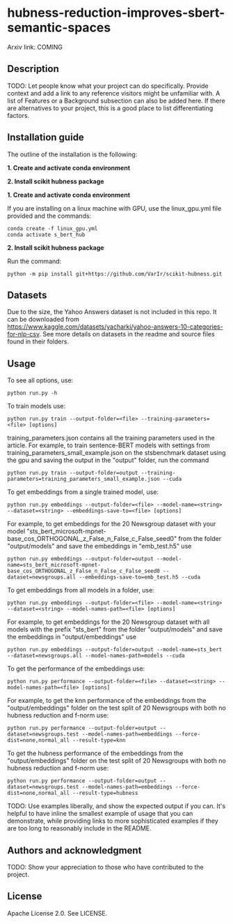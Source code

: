 # hubness-reduction-improves-sbert-semantic-spaces

Arxiv link: COMING

## Description
TODO: Let people know what your project can do specifically. Provide context and add a link to any reference visitors might be unfamiliar with. A list of Features or a Background subsection can also be added here. If there are alternatives to your project, this is a good place to list differentiating factors.

## Installation guide
The outline of the installation is the following:

**1. Create and activate conda environment**

**2. Install scikit hubness package**

**1. Create and activate conda environment**

If you are installing on a linux machine with GPU, use the linux_gpu.yml file provided and the commands:
```
conda create -f linux_gpu.yml
conda activate s_bert_hub
```

**2. Install scikit hubness package** 

Run the command:
```
python -m pip install git+https://github.com/VarIr/scikit-hubness.git
```

## Datasets

Due to the size, the Yahoo Answers dataset is not included in this repo. It can be downloaded from https://www.kaggle.com/datasets/yacharki/yahoo-answers-10-categories-for-nlp-csv. 
See more details on datasets in the readme and source files found in their folders. 


## Usage

To see all options, use:
```
python run.py -h
```
To train models use:
```
python run.py train --output-folder=<file> --training-parameters=<file> [options]
```
training_parameters.json contains all the training parameters used in the article.
For example, to train sentence-BERT models with settings from training_parameters_small_example.json on the stsbenchmark dataset using the gpu and saving the output in the "output" folder, run the command
```
python run.py train --output-folder=output --training-parameters=training_parameters_small_example.json --cuda
```
To get embeddings from a single trained model, use:
```
python run.py embeddings --output-folder=<file> --model-name=<string> --dataset=<string> --embeddings-save-to=<file> [options]
```
For example, to get embeddings for the 20 Newsgroup dataset with your model "sts_bert_microsoft-mpnet-base_cos_ORTHOGONAL_z_False_n_False_c_False_seed0" from the folder "output/models" and save the embeddings in "emb_test.h5" use
```
python run.py embeddings --output-folder=output --model-name=sts_bert_microsoft-mpnet-base_cos_ORTHOGONAL_z_False_n_False_c_False_seed0 --dataset=newsgroups.all --embeddings-save-to=emb_test.h5 --cuda
```
To get embeddings from all models in a folder, use:
```
python run.py embeddings --output-folder=<file> --model-name=<string> --dataset=<string> --model-names-path=<file> [options]
```
For example, to get embeddings for the 20 Newsgroup dataset with all models with the prefix "sts_bert" from the folder "output/models" and save the embeddings in "output/embeddings" use
```
python run.py embeddings --output-folder=output --model-name=sts_bert --dataset=newsgroups.all --model-names-path=models --cuda
```
To get the performance of the embeddings use:
```
python run.py performance --output-folder=<file> --dataset=<string> --model-names-path=<file> [options]
```
For example, to get the knn performance of the embeddings from the "output/embeddings" folder on the test split of 20 Newsgroups with both no hubness reduction and f-norm use:
```
python run.py performance --output-folder=output --dataset=newsgroups.test --model-names-path=embeddings --force-dist=none,normal_all --result-type=knn
```
To get the hubness performance of the embeddings from the "output/embeddings" folder on the test split of 20 Newsgroups with both no hubness reduction and f-norm use:
```
python run.py performance --output-folder=output --dataset=newsgroups.test --model-names-path=embeddings --force-dist=none,normal_all --result-type=hubness
```



TODO: Use examples liberally, and show the expected output if you can. It's helpful to have inline the smallest example of usage that you can demonstrate, while providing links to more sophisticated examples if they are too long to reasonably include in the README.

## Authors and acknowledgment
TODO: Show your appreciation to those who have contributed to the project.

## License
Apache License 2.0. See LICENSE.

